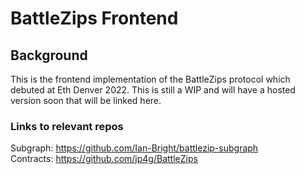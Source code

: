 # BattleZips Frontend

## Background

This is the frontend implementation of the BattleZips protocol which debuted at Eth Denver 2022. This is still a WIP and will have a hosted version soon that will be linked here.

### Links to relevant repos

Subgraph: https://github.com/Ian-Bright/battlezip-subgraph  
Contracts: https://github.com/jp4g/BattleZips

